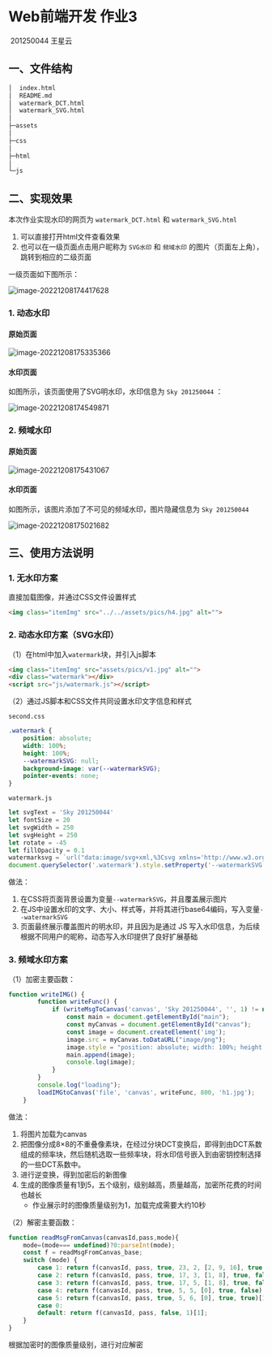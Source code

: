 # Web前端开发 作业3

​																													201250044 王星云

## 一、文件结构

```bash
│  index.html
│  README.md
│  watermark_DCT.html
│  watermark_SVG.html
│
├─assets
│
├─css
│
├─html
│
└─js
```

## 二、实现效果

本次作业实现水印的网页为 `watermark_DCT.html` 和 `watermark_SVG.html`

1. 可以直接打开html文件查看效果
2. 也可以在一级页面点击用户昵称为 `SVG水印` 和 `频域水印` 的图片（页面左上角），跳转到相应的二级页面

一级页面如下图所示：

![image-20221208174417628](http://img.nebular.site/md/image-20221208174417628.png)

### 1. 动态水印

#### 原始页面

![image-20221208175335366](http://img.nebular.site/md/image-20221208175335366.png)

#### 水印页面

如图所示，该页面使用了SVG明水印，水印信息为 `Sky 201250044` ：

![image-20221208174549871](http://img.nebular.site/md/image-20221208174549871.png)

### 2. 频域水印

#### 原始页面

![image-20221208175431067](http://img.nebular.site/md/image-20221208175431067.png)

#### 水印页面

如图所示，该图片添加了不可见的频域水印，图片隐藏信息为 `Sky 201250044`

![image-20221208175021682](http://img.nebular.site/md/image-20221208175021682.png)

## 三、使用方法说明

### 1. 无水印方案

直接加载图像，并通过CSS文件设置样式

```html
<img class="itemImg" src="../../assets/pics/h4.jpg" alt="">
```

### 2. 动态水印方案（SVG水印）

（1）在html中加入`watermark`块，并引入js脚本

```html
<img class="itemImg" src="assets/pics/v1.jpg" alt="">
<div class="watermark"></div>
<script src="js/watermark.js"></script>
```

（2）通过JS脚本和CSS文件共同设置水印文字信息和样式

`second.css`

```css
.watermark {
    position: absolute;
    width: 100%;
    height: 100%;
    --watermarkSVG: null;
    background-image: var(--watermarkSVG);
    pointer-events: none;
}
```

`watermark.js`

```javascript
let svgText = 'Sky 201250044'
let fontSize = 20
let svgWidth = 250
let svgHeight = 250
let rotate = -45
let fillOpacity = 0.1
watermarksvg = `url("data:image/svg+xml,%3Csvg xmlns='http://www.w3.org/2000/svg' width='${svgWidth}px' height='${svgHeight}px'%3E  %3Ctext  x='${fontSize}' y='0'  fill-opacity='${fillOpacity}' fill='%23000' transform='translate(0,${svgHeight})rotate(${rotate})'    font-size='${fontSize}'%3E${svgText}%3C/text%3E%3C/svg%3E")`
document.querySelector('.watermark').style.setProperty('--watermarkSVG', watermarksvg)
```

做法：

1. 在CSS将页面背景设置为变量`--watermarkSVG`，并且覆盖展示图片
2. 在JS中设置水印的文字、大小、样式等，并将其进行base64编码，写入变量`--watermarkSVG`
3. 页面最终展示覆盖图片的明水印，并且因为是通过 JS 写入水印信息，为后续根据不同用户的昵称，动态写入水印提供了良好扩展基础

### 3. 频域水印方案

（1）加密主要函数：

```javascript
function writeIMG() {
        function writeFunc() {
            if (writeMsgToCanvas('canvas', 'Sky 201250044', '', 1) != null) {
                const main = document.getElementById("main");
                const myCanvas = document.getElementById("canvas");
                const image = document.createElement('img');
                image.src = myCanvas.toDataURL("image/png");
                image.style = "position: absolute; width: 100%; height: 100%; object-fit: contain;"
                main.append(image);
                console.log(image);
            }
        }
        console.log("loading");
        loadIMGtoCanvas('file', 'canvas', writeFunc, 800, 'h1.jpg');
    }
```

做法：

1. 将图片加载为canvas
2. 把图像分成8×8的不重叠像素块，在经过分块DCT变换后，即得到由DCT系数组成的频率块，然后随机选取一些频率块，将水印信号嵌入到由密钥控制选择的一些DCT系数中。
3. 进行逆变换，得到加密后的新图像
4. 生成的图像质量有1到5，五个级别，级别越高，质量越高，加密所花费的时间也越长
   - 作业展示时的图像质量级别为1，加载完成需要大约10秒

（2）解密主要函数：

```javascript
function readMsgFromCanvas(canvasId,pass,mode){
    mode=(mode=== undefined)?0:parseInt(mode);
    const f = readMsgFromCanvas_base;
    switch (mode) {
        case 1: return f(canvasId, pass, true, 23, 2, [2, 9, 16], true, false)[1];
        case 2: return f(canvasId, pass, true, 17, 3, [1, 8], true, false)[1];
        case 3: return f(canvasId, pass, true, 17, 5, [1, 8], true, false)[1];
        case 4: return f(canvasId, pass, true, 5, 5, [0], true, false)[1];
        case 5: return f(canvasId, pass, true, 5, 6, [0], true, true)[1];
        case 0:
        default: return f(canvasId, pass, false, 1)[1];
    }
}
```

根据加密时的图像质量级别，进行对应解密



